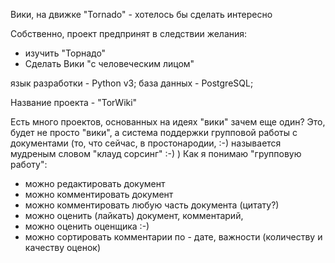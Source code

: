 Вики, на движке "Tornado" - хотелось бы сделать интересно

Собственно, проект предпринят в следствии желания: 
- изучить "Торнадо" 
- Сделать Вики "с человеческим лицом"

язык разработки - Python v3;
база данных - PostgreSQL;

Название проекта - "TorWiki"

Есть много проектов, основанных на идеях "вики" зачем еще один?
Это, будет не просто "вики", а система поддержки групповой работы с документами
(то, что сейчас, в простонародии, :-) называется мудреным словом "клауд сорсинг" :-) )
Как я понимаю "групповую работу": 
 - можно редактировать документ
 - можно комментировать документ 
 - можно комментировать любую часть документа (цитату?) 
 - можно оценить (лайкать) документ, комментарий,
 - можно оценить оценщика :-) 
 - можно сортировать комментарии по - дате, важности (количеству и качеству оценок) 
 

